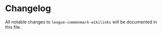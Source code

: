 # Changelog

All notable changes to `league-commonmark-wikilinks` will be documented in this file.

